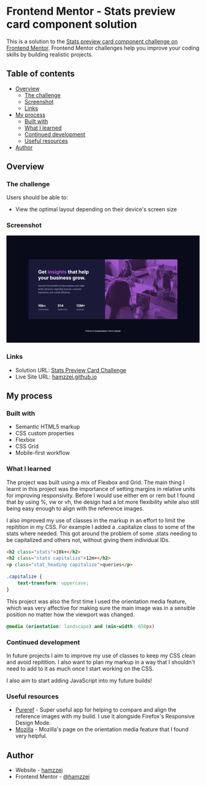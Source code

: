 # Frontend Mentor - Stats preview card component solution

This is a solution to the [Stats preview card component challenge on Frontend Mentor](https://www.frontendmentor.io/challenges/stats-preview-card-component-8JqbgoU62). Frontend Mentor challenges help you improve your coding skills by building realistic projects. 

## Table of contents

- [Overview](#overview)
  - [The challenge](#the-challenge)
  - [Screenshot](#screenshot)
  - [Links](#links)
- [My process](#my-process)
  - [Built with](#built-with)
  - [What I learned](#what-i-learned)
  - [Continued development](#continued-development)
  - [Useful resources](#useful-resources)
- [Author](#author)

## Overview

### The challenge

Users should be able to:

- View the optimal layout depending on their device's screen size

### Screenshot

![](./final-screen-shot.png)

### Links

- Solution URL: [Stats Preview Card Challenge](https://github.com/hamzzei/stats-preview-card-challenge-v2)
- Live Site URL: [hamzzei.github.io](https://hamzzei.github.io/)

## My process

### Built with

- Semantic HTML5 markup
- CSS custom properties
- Flexbox
- CSS Grid
- Mobile-first workflow

### What I learned

The project was built using a mix of Flexbox and Grid. The main thing I learnt in this project was the importance of setting margins in relative units for improving responsivity. Before I would use either em or rem but I found that by using %, vw or vh, the design had a lot more flexibility while also still being easy enough to align with the reference images. 

I also improved my use of classes in the markup in an effort to limit the repitition in my CSS. For example I added a .capitalize class to some of the stats where needed. This got around the problem of some .stats needing to be capitalized and others not, without giving them individual IDs. 

```html
<h2 class="stats">10k+</h2>
<h2 class="stats capitalize">12m+</h2>
<p class="stat_heading capitalize">queries</p>
```
```css
.capitalize {
    text-transform: uppercase;
}
```

This project was also the first time I used the orientation media feature, which was very affective for making sure the main image was in a sensible position no matter how the viewport was changed.

```css
@media (orientation: landscape) and (min-width: 650px) 
```

### Continued development

In future projects I aim to improve my use of classes to keep my CSS clean and avoid repitition. I also want to plan my markup in a way that I shouldn't need to add to it as much once I start working on the CSS. 

I also aim to start adding JavaScript into my future builds!

### Useful resources

- [Pureref](https://www.pureref.com/) - Super useful app for helping to compare and align the reference images with my build. I use it alongside Firefox's Responsive Design Mode.
- [Mozilla](https://developer.mozilla.org/en-US/docs/Web/CSS/@media/orientation) - Mozilla's page on the orientation media feature that I found very helpful.

## Author

- Website - [hamzzei](https://hamzzei.github.io/)
- Frontend Mentor - [@hamzzei](https://www.frontendmentor.io/profile/hamzzei)